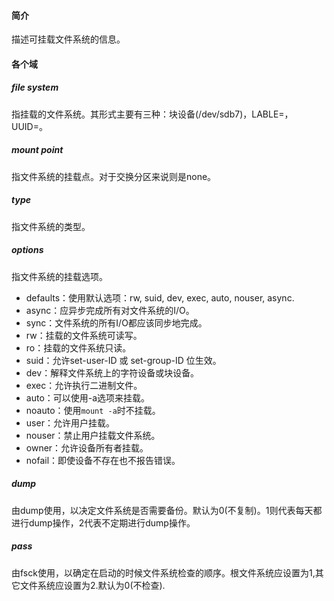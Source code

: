 #### 简介

描述可挂载文件系统的信息。

#### 各个域

##### file system

指挂载的文件系统。其形式主要有三种：块设备(/dev/sdb7)，LABLE=，UUID=。

##### mount point

指文件系统的挂载点。对于交换分区来说则是none。

##### type

指文件系统的类型。

##### options

指文件系统的挂载选项。

- defaults：使用默认选项：rw, suid, dev, exec, auto, nouser,
                       async.
- async：应异步完成所有对文件系统的I/O。
- sync：文件系统的所有I/O都应该同步地完成。
- rw：挂载的文件系统可读写。
- ro：挂载的文件系统只读。
- suid：允许set-user-ID 或 set-group-ID 位生效。
- dev：解释文件系统上的字符设备或块设备。
- exec：允许执行二进制文件。
- auto：可以使用-a选项来挂载。
- noauto：使用`mount -a`时不挂载。
- user：允许用户挂载。
- nouser：禁止用户挂载文件系统。
- owner：允许设备所有者挂载。
- nofail：即使设备不存在也不报告错误。

##### dump

由dump使用，以决定文件系统是否需要备份。默认为0(不复制)。1则代表每天都进行dump操作，2代表不定期进行dump操作。

##### pass

由fsck使用，以确定在启动的时候文件系统检查的顺序。根文件系统应设置为1,其它文件系统应设置为2.默认为0(不检查).